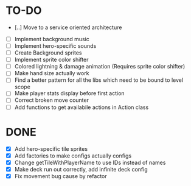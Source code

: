 # TO-DO
- [..] Move to a service oriented architecture
- [ ] Implement background music
- [ ] Implement hero-specific sounds
- [ ] Create Background sprites
- [ ] Implement sprite color shifter
- [ ] Colored lightning & damage animation (Requires sprite color shifter)
- [ ] Make hand size actually work
- [ ] Find a better pattern for all the libs which need to be bound to level scope
- [ ] Make player stats display before first action
- [ ] Correct broken move counter
- [ ] Add functions to get availabile actions in Action class

# DONE
- [x] Add hero-specific tile sprites
- [x] Add factories to make configs actually configs
- [x] Change getTileWithPlayerName to use IDs instead of names
- [x] Make deck run out correctly, add infinite deck config
- [x] Fix movement bug cause by refactor
